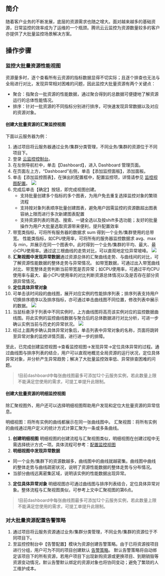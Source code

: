 ## 简介
随着客户业务的不断发展，底层的资源需求也随之增大。面对越来越多的基础资源，日常监控的效率成为了运维的一个瓶颈。腾讯云云监控为资源数量较多的客户亦提供了大批量监控场景解决方案。

## 操作步骤
### 监控大批量资源性能视图

资源量多时，逐个查看所有云资源的指标数据显得不切实际；且逐个排查也无法与全局进行对比，发现异常相对困难的问题，因此监控大批量资源有两个关键点：

- 聚合：指聚合一批资源的性能数据，通过聚合得到的总数据可便捷地了解资源运行的总体性能情况。
- 排序：针对一批资源的不同指标分别进行排序，可快速发现异常数据以及对应的资源对象。

#### 创建大批量资源的汇聚监控视图

下面以云服务器为例：

1. 通过项目将云服务器通过业务/集群分类管理，不同业务/集群的资源位于不同项目下。
2. 登录 [云监控控制台](https://console.cloud.tencent.com/monitor/)。
3. 在左侧导航栏中，单击【Dashboard】，进入 Dashboard 管理页面。
4. 在页面左上方，“Dashboard”右侧，单击【添加监控面板】，添加面板。
5. 单击【添加监控图表】，在弹出的配置框中，配置监控项，详情请参见 [监控视图配置](https://cloud.tencent.com/document/product/248/13119#.E7.9B.91.E6.8E.A7.E8.A7.86.E5.9B.BE.E9.85.8D.E7.BD.AE)。
![](https://main.qcloudimg.com/raw/a4f37666e825db74352c8bdf1a5d28b5.png)
6. 完成后单击【确定】按钮，即完成视图创建。
   * 支持批量创建多个指标的多个图表，为用户免去重复选择监控对象的繁琐流程
   * 支持按对象列表顺序批量创建图表，避免用户因需监控的资源数超出图表容纳上限而进行多次新建图表配置
   * 支持资源列表的筛选、搜索、一键全选以及按shift多选功能；友好的批量操作为用户大批量选取资源带来便利，提升配置效率
7. 带宽类指标，可将所有服务器的数据求 sum 得到一个业务/集群使用的总带宽。
   性能类指标，如CPU使用率，可将所有的服务器监控数据求 avg、max 与 min，并展示在同一个图表中。此时得到一个业务/集群的平均、最大、最小CPU使用率。通过这三根曲线的走势对比，可以直观地定位异常坡峰。
![](https://main.qcloudimg.com/raw/eca329cda6a4e5bfb6471727b73cd0ab.png)
8. **汇聚视图中发现异常数据**通过资源总体的汇聚曲线走势、与曲线间的对比，可了解资源性能数据的整体走势与异常情况。
   如带宽数据，可通过出入带宽曲线对比、带宽整体走势判断当前带宽是否异常；如CPU使用率，可通过平均CPU使用率与最大、最小CPU使用率的对比判断资源总体情况以及是否存在部分资源异常情况。
9. **定位具体异常对象**
 1. 可单击该时间段的曲线图，展开对应实例的性能排序列表；排序列表支持用户切换排序顺序以及排序指标，亦可通过单击曲线图不同位置，修改列表中展示的数据。
![](https://main.qcloudimg.com/raw/127c7442d2a6f9aeaa641d6f4aa70904.png)
 2. 当鼠标悬浮于列表中不同实例时，上方曲线图将高亮该实例对应的监控数据曲线图。将此实例的监控曲线数据与聚合后的总体数据进行对比分析，可进一步确认实例当前与历史的异常状况。
![](https://main.qcloudimg.com/raw/1ebac0a062ef9a1d8c9146f152820a8a.png)
 3. 经过上面两步确认具体异常对象后，单击列表中异常对象的名称，页面将跳转至异常对象的监控详情页面，进行进一步的排障。

至此，已完成创建监控视图→查看监控视图→发现异常→定位具体异常的过程。通过曲线图与排序列表的结合，用户可以直观地概览全局资源的运行状况，定位具体异常对象，并分析产生异常趋势；解决了大批量监控效率低、异常排查困难的问题。

>!目前dashboard中每张曲线图最多可添加12个云服务实例，若此数量上限不能满足您使用的需求，可提工单提升此限制。

#### 创建大批量资源的明细监控视图

除汇聚视图外，用户还可以选择明细视图帮助用户发现和定位大批量资源的异常信息。

明细视图：将所有实例的曲线都展示在同一张曲线图中。
汇聚视图：将所有实例的曲线通过用户定义的统计方式计算汇聚为一条或多条曲线。

1. **创建明细视图**
   明细视图的创建流程与汇聚视图类似，明细视图在创建过程中无需选择统计方式一项。具体流程可参考：[配置监控视图](https://cloud.tencent.com/document/product/248/13119#.E7.9B.91.E6.8E.A7.E8.A7.86.E5.9B.BE.E9.85.8D.E7.BD.AE)
2. **明细视图中发现异常数据**
 * 同一个业务/集群下的资源数越多，曲线图中的曲线就越密集。曲线图中曲线的整体走势与曲线疏密状况，说明了资源性能数据的整体走势与分布情况。
 * 当部分曲线远离密集区域，说明该实例的性能数据出现异常。
3. **定位具体异常对象**
   明细视图亦可通过曲线图与排序列表结合，定位具体异常对象。整体流程与汇聚视图类似，可参考上文中汇聚视图的第6点。
>!目前dashboard中每张曲线图最多可添加12个云服务实例，若此数量上限不能满足您使用的需求，可提工单提升此限制。

### 对大批量资源配置告警策略

1. 通过项目将云服务资源通过业务/集群分类管理，不同业务/集群的资源位于不同项目下。
2. 至监控控制台中【告警配置】模块为资源创建告警策略。由于已将资源按项目进行分组，用户可为不同的项目创建默认 [告警策略](https://cloud.tencent.com/document/product/248/6215)。
   默认告警策略将自动绑定该项目下的所有资源，若用户项目下出现新购资源或更换项目、到期销毁等资源变动情况，默认告警默认绑定的资源对象也将协同变动；避免了繁琐的人工维护成本。

